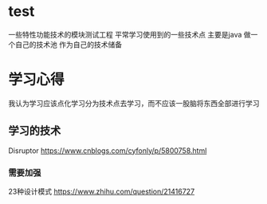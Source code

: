 # test
一些特性功能技术的模块测试工程
平常学习使用到的一些技术点 主要是java 做一个自己的技术池 作为自己的技术储备
#  学习心得
我认为学习应该点化学习分为技术点去学习，而不应该一股脑将东西全部进行学习
## 学习的技术
Disruptor
https://www.cnblogs.com/cyfonly/p/5800758.html
### 需要加强
23种设计模式 
https://www.zhihu.com/question/21416727




